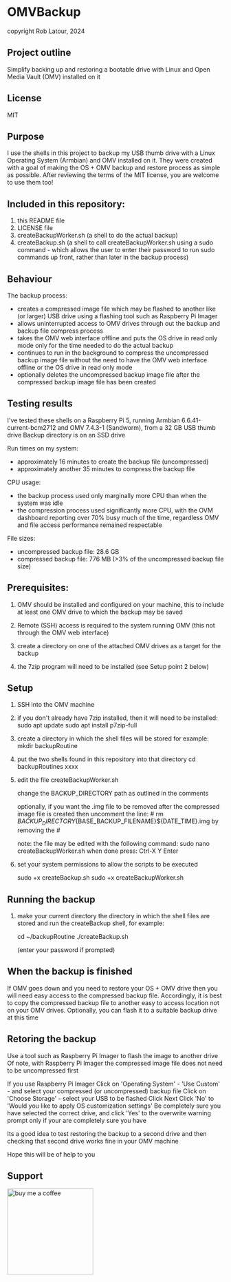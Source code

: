 # OMVBackup

copyright Rob Latour, 2024

## Project outline
Simplify backing up and restoring a bootable drive with Linux and Open Media Vault (OMV) installed on it

## License
MIT

## Purpose
I use the shells in this project to backup my USB thumb drive with a Linux Operating System (Armbian) and OMV installed on it.
They were created with a goal of making the OS + OMV backup and restore process as simple as possible.
After reviewing the terms of the MIT license, you are welcome to use them too!

## Included in this repository:
  1. this README file
  2. LICENSE file
  2. createBackupWorker.sh (a shell to do the actual backup)
  3. createBackup.sh (a shell to call createBackupWorker.sh using a sudo command - which allows the user to enter their password to run sudo commands up front, rather than later in the backup process)  

## Behaviour
The backup process: 
- creates a compressed image file which may be flashed to another like (or larger) USB drive using a flashing tool such as Raspberry Pi Imager
- allows uninterrupted access to OMV drives through out the backup and backup file compress process
- takes the OMV web interface offline and puts the OS drive in read only mode only for the time needed to do the actual backup
- continues to run in the background to compress the uncompressed backup image file without the need to have the OMV web interface offline or the OS drive in read only mode
- optionally deletes the uncompressed backup image file after the compressed backup image file has been created

## Testing results
I've tested these shells on a Raspberry Pi 5, running Armbian 6.6.41-current-bcm2712 and OMV 7.4.3-1 (Sandworm), from a 32 GB USB thumb drive
Backup directory is on an SSD drive

Run times on my system:
- approximately 16 minutes to create the backup file (uncompressed)
- approximately another 35 minutes to compress the backup file

CPU usage:
- the backup process used only marginally more CPU than when the system was idle
- the compression process used significantly more CPU, with the OVM dashboard reporting over 70% busy much of the time, regardless OMV and file access performance remained respectable 

File sizes:
- uncompressed backup file: 28.6 GB
- compressed backup file:    776 MB (>3% of the uncompressed backup file size)

## Prerequisites:
1. OMV should be installed and configured on your machine, this to include at least one OMV drive to which the backup may be saved

2. Remote (SSH) access is required to the system running OMV (this not through the OMV web interface)
  
3. create a directory on one of the attached OMV drives as a target for the backup

4. the 7zip program will need to be installed (see Setup point 2 below) 

## Setup
1. SSH into the OMV machine

2. if you don't already have 7zip installed, then it will need to be installed:
   sudo apt update
   sudo apt install p7zip-full
   
3. create a directory in which the shell files will be stored for example:
   mkdir backupRoutine

4. put the two shells found in this repository into that directory
   cd backupRoutines
   xxxx
      
5. edit the file createBackupWorker.sh

   change the BACKUP_DIRECTORY path as outlined in the comments
     
   optionally, if you want the .img file to be removed after the compressed image file is created then uncomment the line:
   \# rm ${BACKUP_DIRECTORY}${BASE_BACKUP_FILENAME}${DATE_TIME}.img
   by removing the \#

   note: the file may be edited with the following command:
     sudo nano createBackupWorker.sh
	 when done press:
          Ctrl-X
		  Y
		  Enter
   
6. set your system permissions to allow the scripts to be executed
   
   sudo +x createBackup.sh
   sudo +x createBackupWorker.sh
   
## Running the backup
1. make your current directory the directory in which the shell files are stored and run the createBackup shell, for example:

   cd ~/backupRoutine
   ./createBackup.sh
   
   (enter your password if prompted)
  
## When the backup is finished

If OMV goes down and you need to restore your OS + OMV drive then you will need easy access to the compressed backup file.
Accordingly, it is best to copy the compressed backup file to another easy to access location not on your OMV drives.
Optionally, you can flash it to a suitable backup drive at this time

## Retoring the backup

Use a tool such as Raspberry Pi Imager to flash the image to another drive
Of note, with Raspberry Pi Imager the compressed image file does not need to be uncompressed first

If you use Raspberry Pi Imager
    Click on 'Operating System' - 'Use Custom' - and select your compressed (or uncompressed) backup file
	Click on 'Choose Storage' - select your USB to be flashed
	Click Next
	Click 'No' to 'Would you like to apply OS customization settings'
	Be completely sure you have selected the correct drive, and click 'Yes' to the overwrite warning prompt only if your are completely sure you have

Its a good idea to test restoring the backup to a second drive and then checking that second drive works fine in your OMV machine

Hope this will be of help to you

## Support

[<img alt="buy me  a coffee" width="200px" src="https://cdn.buymeacoffee.com/buttons/v2/default-blue.png" />](https://www.buymeacoffee.com/roblatour)

